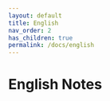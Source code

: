```yaml
---
layout: default
title: English
nav_order: 2
has_children: true
permalink: /docs/english
---
```


# English Notes

<!-- The Misunderstood Discipline
{: .fs-6 .fw-300 } -->
